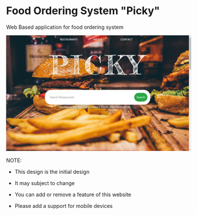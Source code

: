 # Food Ordering System "Picky"
Web Based application for food ordering system

![alt text](https://github.com/ZandroDadullaJr/FoodOrderingSystem_-Picky-/blob/master/Picky.com/pickyV2.png)


NOTE:
  * This design is the initial design
  
  * It may subject to change
  
  * You can add or remove a feature of this website
  
  * Please add a support for mobile devices

